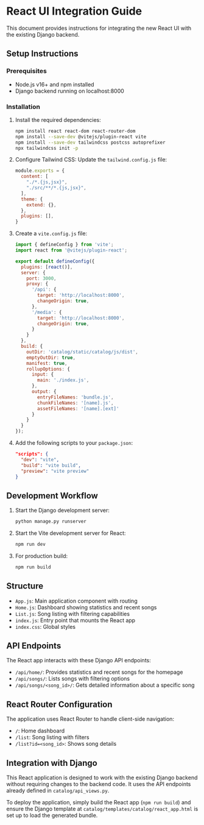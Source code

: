 # React UI Integration Guide

This document provides instructions for integrating the new React UI with the existing Django backend.

## Setup Instructions

### Prerequisites

- Node.js v16+ and npm installed
- Django backend running on localhost:8000

### Installation

1. Install the required dependencies:
   ```bash
   npm install react react-dom react-router-dom
   npm install --save-dev @vitejs/plugin-react vite
   npm install --save-dev tailwindcss postcss autoprefixer
   npx tailwindcss init -p
   ```

2. Configure Tailwind CSS:
   Update the `tailwind.config.js` file:
   ```javascript
   module.exports = {
     content: [
       "./*.{js,jsx}",
       "./src/**/*.{js,jsx}",
     ],
     theme: {
       extend: {},
     },
     plugins: [],
   }
   ```

3. Create a `vite.config.js` file:
   ```javascript
   import { defineConfig } from 'vite';
   import react from '@vitejs/plugin-react';

   export default defineConfig({
     plugins: [react()],
     server: {
       port: 3000,
       proxy: {
         '/api': {
           target: 'http://localhost:8000',
           changeOrigin: true,
         },
         '/media': {
           target: 'http://localhost:8000',
           changeOrigin: true,
         }
       }
     },
     build: {
       outDir: 'catalog/static/catalog/js/dist',
       emptyOutDir: true,
       manifest: true,
       rollupOptions: {
         input: {
           main: './index.js',
         },
         output: {
           entryFileNames: 'bundle.js',
           chunkFileNames: '[name].js',
           assetFileNames: '[name].[ext]'
         }
       }
     }
   });
   ```

4. Add the following scripts to your `package.json`:
   ```json
   "scripts": {
     "dev": "vite",
     "build": "vite build",
     "preview": "vite preview"
   }
   ```

## Development Workflow

1. Start the Django development server:
   ```bash
   python manage.py runserver
   ```

2. Start the Vite development server for React:
   ```bash
   npm run dev
   ```

3. For production build:
   ```bash
   npm run build
   ```

## Structure

- `App.js`: Main application component with routing
- `Home.js`: Dashboard showing statistics and recent songs
- `List.js`: Song listing with filtering capabilities
- `index.js`: Entry point that mounts the React app
- `index.css`: Global styles

## API Endpoints

The React app interacts with these Django API endpoints:

- `/api/home/`: Provides statistics and recent songs for the homepage
- `/api/songs/`: Lists songs with filtering options
- `/api/songs/<song_id>/`: Gets detailed information about a specific song

## React Router Configuration

The application uses React Router to handle client-side navigation:

- `/`: Home dashboard
- `/list`: Song listing with filters
- `/list?id=<song_id>`: Shows song details

## Integration with Django

This React application is designed to work with the existing Django backend without requiring changes to the backend code. It uses the API endpoints already defined in `catalog/api_views.py`.

To deploy the application, simply build the React app (`npm run build`) and ensure the Django template at `catalog/templates/catalog/react_app.html` is set up to load the generated bundle.